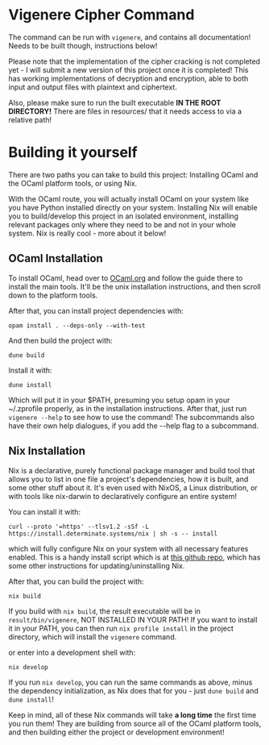 # Vigenere Cipher Command

The command can be run with ```vigenere```, and contains all documentation! Needs to be built though, instructions below!

Please note that the implementation of the cipher cracking is not completed yet - I will submit a new version of this project once it is completed! This has working implementations of decryption and encryption, able to both input and output files with plaintext and ciphertext.

Also, please make sure to run the built executable **IN THE ROOT DIRECTORY!** There are files in resources/ that it needs access to via a relative path!

# Building it yourself

There are two paths you can take to build this project: Installing OCaml and the OCaml platform tools, or using Nix.

With the OCaml route, you will actually install OCaml on your system like you have Python installed directly on your system. Installing Nix will enable you to build/develop this project in an isolated environment, installing relevant packages only where they need to be and not in your whole system. Nix is really cool - more about it below!

## OCaml Installation

To install OCaml, head over to [OCaml.org](https://ocaml.org/docs/installing-ocaml#ocaml-platform-tools-on-unix) and follow the guide there to install the main tools. It'll be the unix installation instructions, and then scroll down to the platform tools.

After that, you can install project dependencies with:

```opam install . --deps-only --with-test```

And then build the project with:

```dune build```

Install it with:

```dune install```

Which will put it in your $PATH, presuming you setup opam in your ~/.zprofile properly, as in the installation instructions. After that, just run ```vigenere --help``` to see how to use the command! The subcommands also have their own help dialogues, if you add the --help flag to a subcommand.

## Nix Installation

Nix is a declarative, purely functional package manager and build tool that allows you to list in one file a project's dependencies, how it is built, and some other stuff about it. It's even used with NixOS, a Linux distribution, or with tools like nix-darwin to declaratively configure an entire system!

You can install it with:

```curl --proto '=https' --tlsv1.2 -sSf -L https://install.determinate.systems/nix | sh -s -- install```

which will fully configure Nix on your system with all necessary features enabled. This is a handy install script which is at [this github repo](https://github.com/DeterminateSystems/nix-installer), which has some other instructions for updating/uninstalling Nix.

After that, you can build the project with:

```nix build```

If you build with ```nix build```, the result executable will be in ```result/bin/vigenere```, NOT INSTALLED IN YOUR PATH! If you want to install it in your PATH, you can then run ```nix profile install``` in the project directory, which will install the ```vigenere``` command.

or enter into a development shell with:

```nix develop```

If you run ```nix develop```, you can run the same commands as above, minus the dependency initialization, as Nix does that for you - just ```dune build``` and ```dune install```!

Keep in mind, all of these Nix commands will take **a long time** the first time you run them! They are building from source all of the OCaml platform tools, and then building either the project or development environment!
